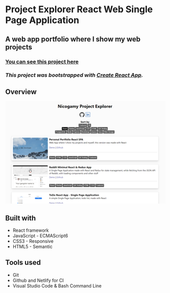 # **Project Explorer React Web Single Page Application**
## **A web app portfolio where I show my web projects**
### [You can see this project here](https://nicogamy-project-explorer-react-app.netlify.app/)
### *This project was bootstrapped with [Create React App](https://github.com/facebook/create-react-app).*

## **Overview**
![screenshot](./screenshot.png)

## **Built with**
* React framework
* JavaScript - ECMAScript6
* CSS3 - Responsive
* HTML5 - Semantic

## **Tools used**
* Git
* Github and Netlify for CI
* Visual Studio Code & Bash Command Line